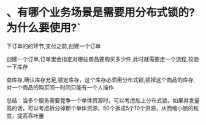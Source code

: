 # 、有哪个业务场景是需要用分布式锁的?为什么要使用?`

下订单的的环节,支付之前,创建一个订单

创建一个订单,订单里会指定对哪些商品要购买多少件,此时就需要走一个流程,校验一下库存

查库存,确认库存充足,锁定库存，这个库存必须用分布式锁,锁掉这个商品的库存,对一个商品的购买同一时间只能有一个人操作

总结：当多个服务需要竞争一个单体资源时，可以考虑加上分布式锁。如果并发量高的话，可以考虑拆分掉那个单体资源，50个拆成5个10个资源，从而缩小锁的粒度，提高吞吐量